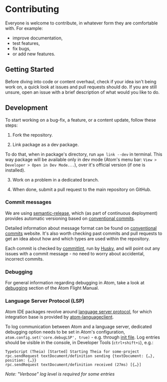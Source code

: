 # Contributing

Everyone is welcome to contribute, in whatever form they are comfortable with. For example:
- improve documentation,
- test features,
- fix bugs,
- or add new features.

## Getting Started

Before diving into code or content overhaul, check if your idea isn't being work on, a quick look at issues and pull requests should do. If you are still unsure, open an issue with a brief description of what would you like to do.

## Development

To start working on a bug-fix, a feature, or a content update, follow these steps:

1. Fork the repository.

2. Link package as a dev package.

To do that, when in package's directory, run `apm link --dev` in terminal. This way package will be available only in dev mode (Atom's menu bar: `View > Developer > Open in Dev Mode...`), over it's official version (if one is installed).

3. Work on a problem in a dedicated branch.

4. When done, submit a pull request to the main repository on GitHub.

### Commit messages

We are using [semantic-release], which (as part of continuous deployment) provides automatic versioning based on [conventional commits].

Detailed information about message format can be found on [conventional commits] website. It's also worth checking past commits and pull requests to get an idea about how and which types are used within the repository.

Each commit is checked by [commitlint], run by [Husky], and will point out any issues with a commit message - no need to worry about accidental, incorrect commits.

### Debugging

For general information regarding debugging in Atom, take a look at [debugging][atom-debugging] section of the Atom Flight Manual.

### Language Server Protocol (LSP)

Atom IDE packages revolve around [language server protocol], for which integration base is provided by [atom-languageclient].  

To log communication between Atom and a language server, dedicated debugging option needs to be set in Atom's configuration, `atom.config.set('core.debugLSP', true)` - e.g. through [init file]. Log entries should be visible in the console, in Developer Tools (`ctrl+shift+i`), e.g.:

```
TypeScript (Theia) [Started] Starting Theia for some-project
rpc.sendRequest textDocument/definition sending {textDocument: {…}, position: {…}}
rpc.sendRequest textDocument/definition received (27ms) [{…}]
```
*Note: "Verbose" log level is required for some entries*

[semantic-release]: https://github.com/semantic-release/semantic-release
[conventional commits]: https://www.conventionalcommits.org/en/v1.0.0
[commitlint]: https://commitlint.js.org
[Husky]: https://github.com/typicode/husky
[atom-debugging]: https://flight-manual.atom.io/hacking-atom/sections/debugging/
[atom-languageclient]: https://github.com/atom/atom-languageclient
[language server protocol]: https://microsoft.github.io/language-server-protocol/
[init file]: https://flight-manual.atom.io/hacking-atom/sections/the-init-file/
